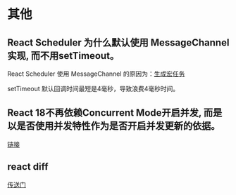 # 其他

## React Scheduler 为什么默认使用 MessageChannel 实现, 而不用setTimeout。

React Scheduler 使用 MessageChannel 的原因为：[生成宏任务](https://juejin.cn/post/6953804914715803678)

setTimeout 默认回调时间最短是4毫秒，导致浪费4毫秒时间。

## React 18不再依赖Concurrent Mode开启并发, 而是以是否使用并发特性作为是否开启并发更新的依据。

[链接](https://segmentfault.com/a/1190000040973864)

## react diff
[传送门](reconcileChildrenArray)

